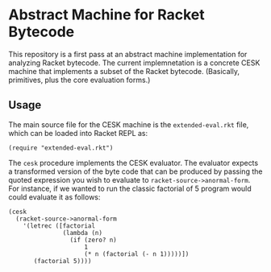 Abstract Machine for Racket Bytecode
=====================================

This repository is a first pass at an abstract machine implementation for analyzing Racket bytecode.  The current implemnetation is a concrete CESK machine that implements a subset of the Racket bytecode.  (Basically, primitives, plus the core evaluation forms.)

Usage
------

The main source file for the CESK machine is the `extended-eval.rkt` file, which can be loaded into Racket REPL as:

```racket
(require "extended-eval.rkt")
```

The `cesk` procedure implements the CESK evaluator.  The evaluator expects a transformed version of the byte code that can be produced by passing the quoted expression you wish to evaluate to `racket-source->anormal-form`.  For instance, if we wanted to run the classic factorial of 5 program would could evaluate it as follows:

```racket
(cesk
  (racket-source->anormal-form
    '(letrec ([factorial
               (lambda (n)
                 (if (zero? n)
                     1
                     (* n (factorial (- n 1)))))])
       (factorial 5))))
```

